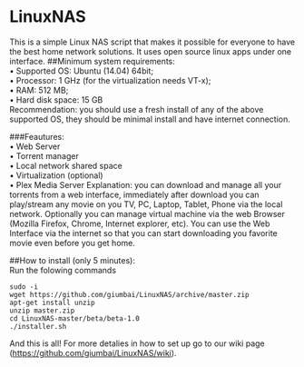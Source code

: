 LinuxNAS
========

This is a simple Linux NAS script that makes it possible for everyone to have the best home network solutions. It uses open source linux apps under one interface.
##Minimum system requirements:<br>
• Supported OS: Ubuntu (14.04) 64bit;<br>
•	Processor: 1 GHz (for the virtualization needs VT-x);<br>
•	RAM: 512 MB; <br>
•	Hard disk space: 15 GB <br>
Recommendation: you should use a fresh install of any of the above supported OS, they should be minimal install and have internet connection.

###Feautures: <br>
• Web Server<br>
• Torrent manager<br>
• Local network shared space<br>
• Virtualization (optional)<br>
• Plex Media Server
Explanation: you can download and manage all your torrents from a web interface, immediately after download you can play/stream any movie on you TV, PC, Laptop, Tablet, Phone via the local network. Optionally you can manage virtual machine via the web Browser (Mozilla Firefox, Chrome, Internet explorer, etc). You can use the Web Interface via the internet so that you can start downloading you favorite movie even before you get home. 

##How to install (only 5 minutes):<br>
Run the folowing commands
```
sudo -i
wget https://github.com/giumbai/LinuxNAS/archive/master.zip
apt-get install unzip
unzip master.zip
cd LinuxNAS-master/beta/beta-1.0
./installer.sh
```
And this is all! For more detalies in how to set up go to our wiki page (https://github.com/giumbai/LinuxNAS/wiki).
